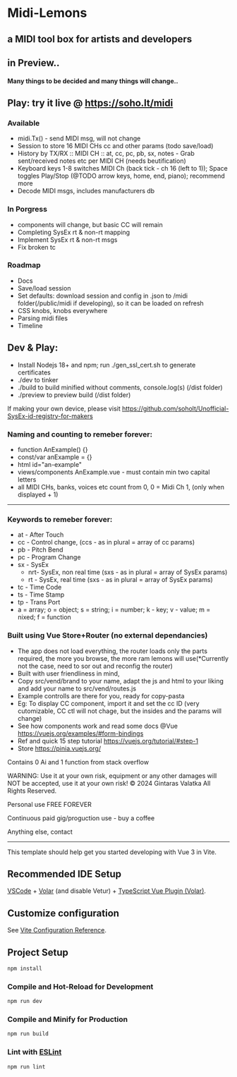 # Midi-Lemons

## a MIDI tool box for artists and developers

## in Preview..
#### Many things to be decided and many things will change..

## Play: try it live @ https://soho.lt/midi

### Available
* midi.Tx() - send MIDI msg, will not change
* Session to store 16 MIDI CHs cc and other params (todo save/load)
* History by TX/RX :: MIDI CH :: at, cc, pc, pb, sx, notes - Grab sent/received notes etc per MIDI CH (needs beutification)
* Keyboard keys 1-8 switches MIDI Ch (back tick - ch 16 (left to 1)); Space toggles Play/Stop (@TODO arrow keys, home, end, piano); recommend more
* Decode MIDI msgs, includes manufacturers db

### In Porgress
* components will change, but basic CC will remain
* Completing SysEx rt & non-rt mapping
* Implement SysEx rt & non-rt msgs
* Fix broken tc

### Roadmap
* Docs
* Save/load session
* Set defaults: download session and config in .json to /midi folder(/public/midi if developing), so it can be loaded on refresh
* CSS knobs, knobs everywhere
* Parsing midi files
* Timeline

## Dev & Play:
* Install Nodejs 18+ and npm; run ./gen_ssl_cert.sh to generate certificates 
* ./dev to tinker
* ./build to build minified without comments, console.log(s) (/dist folder)
* ./preview to preview build (/dist folder)

If making your own device, please visit https://github.com/soholt/Unofficial-SysEx-id-registry-for-makers

### Naming and counting to remeber forever:
* function AnExample() {}
* const/var anExample = {}
* html id="an-example"
* views/components AnExample.vue - must contain min two capital letters
* all MIDI CHs, banks, voices etc count from 0, 0 = Midi Ch 1, (only when displayed + 1)
---

### Keywords to remeber forever:
* at - After Touch
* cc - Control change, (ccs - as in plural = array of cc params)
* pb - Pitch Bend
* pc - Program Change
* sx - SysEx
    * nrt- SysEx, non real time (sxs - as in plural = array of SysEx params)
    * rt - SysEx, real time (sxs - as in plural = array of SysEx params)
* tc - Time Code
* ts - Time Stamp
* tp - Trans Port
* a = array; o = object; s = string; i = number; k - key; v - value; m = nixed; f = function

### Built using Vue Store+Router (no external dependancies)
* The app does not load everything, the router loads only the parts required, the more you browse, the more ram lemons will use(*Currently not the case, need to sor out and reconfig the router)
* Built with user friendliness in mind,
* Copy src/vend/brand to your name, adapt the js and html to your liking and add your name to src/vend/routes.js
* Example controlls are there for you, ready for copy-pasta
* Eg: To display CC component, import it and set the cc ID <CC :cc="0x07" /> (very cutomizable, CC ctl will not chage, but the insides and the params will change)
* See how components work and read some docs @Vue https://vuejs.org/examples/#form-bindings
* Ref and quick 15 step tutorial https://vuejs.org/tutorial/#step-1
* Store https://pinia.vuejs.org/


Contains 0 Ai and 1 function from stack overflow

WARNING: Use it at your own risk, equipment or any other damages will NOT be accepted, use it at your own risk!
© 2024 Gintaras Valatka All Rights Reserved.

Personal use FREE FOREVER

Continuous paid gig/proguction use - buy a coffee

Anything else, contact

---

This template should help get you started developing with Vue 3 in Vite.

## Recommended IDE Setup

[VSCode](https://code.visualstudio.com/) + [Volar](https://marketplace.visualstudio.com/items?itemName=Vue.volar) (and disable Vetur) + [TypeScript Vue Plugin (Volar)](https://marketplace.visualstudio.com/items?itemName=Vue.vscode-typescript-vue-plugin).

## Customize configuration

See [Vite Configuration Reference](https://vitejs.dev/config/).

## Project Setup

```sh
npm install
```

### Compile and Hot-Reload for Development

```sh
npm run dev
```

### Compile and Minify for Production

```sh
npm run build
```

### Lint with [ESLint](https://eslint.org/)

```sh
npm run lint
```
